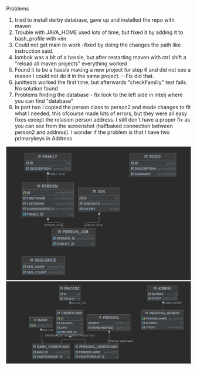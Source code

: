 Problems
1.  tried to install derby database, gave up and installed the repo with maven
2.  Trouble with JAVA_HOME used lots of time, but fixed it by adding it to bash_profile with vim
3. Could not get main to work -fixed by doing the changes the path like instruction said.
4. lombok was a bit of a hassle, but after restarting maven with ctrl shift a "reload all maven projects" everything worked
5. Found it to be a hassle making a new project for step 6 and did not see a reason I could not do it in the same project. --Fix did that.
6. junittests worked the first time, but afterwards "checkFamiliy" test fails. No solution found
7. Problems finding the database - fix look to the left side in inteij where you can find "database" 
8. In part two I copied the person class to person2 and made changes to fit what I needed, this ofcourse made lots of errors, but they were all easy fixes except the relasion person address. I still don't have a proper fix as you can see from the screenshot (halfbaked connection between person2 and address). I wonder if the problem is that I have two primarykeys in Address 

![Alt text](https://github.com/Sigvah/DAT250_experiments/blob/main/Screenshot%20from%202021-09-08%2018-07-08.png)
![Alt text](https://github.com/Sigvah/DAT250_experiments/blob/main/Screenshot%20from%202021-09-10%2002-05-34.png)
